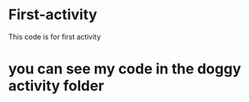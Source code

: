 # First-activity
This code is for first activity


# you can see my code in the doggy activity folder
